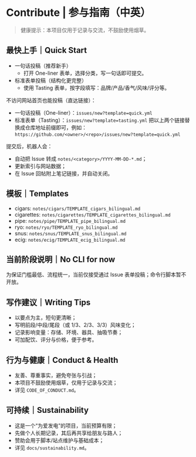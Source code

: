 # Contribute | 参与指南（中英）

> 健康提示：本项目仅用于记录与交流，不鼓励使用烟草。

## 最快上手｜Quick Start
- 一句话投稿（推荐新手）
  - 打开 One-liner 表单，选择分类，写一句话即可提交。
- 标准表单投稿（结构化更完整）
  - 使用 Tasting 表单，按字段填写：品牌/产品/香气/风味/评分等。

不访问网站首页也能投稿（直达链接）：
- 一句话投稿（One-liner）：`issues/new?template=quick.yml`
- 标准表单（Tasting）：`issues/new?template=tasting.yml`
把以上两个链接替换成仓库地址前缀即可，例如：
`https://github.com/<owner>/<repo>/issues/new?template=quick.yml`

提交后，机器人会：
- 自动把 Issue 转成 `notes/<category>/YYYY-MM-DD-*.md`；
- 更新索引与网站数据；
- 在 Issue 回帖附上笔记链接，并自动关闭。

## 模板｜Templates
- cigars: `notes/cigars/TEMPLATE_cigars_bilingual.md`
- cigarettes: `notes/cigarettes/TEMPLATE_cigarettes_bilingual.md`
- pipe: `notes/pipe/TEMPLATE_pipe_bilingual.md`
- ryo: `notes/ryo/TEMPLATE_ryo_bilingual.md`
- snus: `notes/snus/TEMPLATE_snus_bilingual.md`
- ecig: `notes/ecig/TEMPLATE_ecig_bilingual.md`

## 当前阶段说明｜No CLI for now
为保证门槛最低、流程统一，当前仅接受通过 Issue 表单投稿；命令行脚本暂不开放。

## 写作建议｜Writing Tips
- 以要点为主，短句更清晰；
- 写明前段/中段/尾段（或 1/3、2/3、3/3）风味变化；
- 记录影响变量：存储、环境、器具、抽吸节奏；
- 可加配饮、评分与价格，便于参考。

## 行为与健康｜Conduct & Health
- 友善、尊重事实，避免夸张与引战；
- 本项目不鼓励使用烟草，仅用于记录与交流；
- 详见 `CODE_OF_CONDUCT.md`。

## 可持续｜Sustainability
- 这是一个“为爱发电”的项目，当前预算有限；
- 先做个人长期记录，其后再共享给朋友与路人；
- 赞助会用于脚本/站点维护与基础成本；
- 详见 `docs/sustainability.md`。

